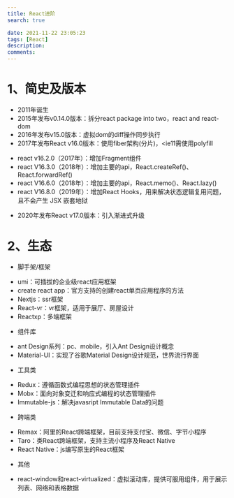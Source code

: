 ```yaml
---
title: React进阶
search: true

date: 2021-11-22 23:05:23
tags: [React]
description:
comments:
---
```



# 1、简史及版本
* 2011年诞生
* 2015年发布v0.14.0版本：拆分react package into two，react and react-dom
* 2016年发布v15.0版本：虚拟dom的diff操作同步执行
* 2017年发布React v16.0版本：使用fiber架构(分片)，<ie11需使用polyfill
 - react v16.2.0（2017年）：增加Fragment组件
 - react V16.3.0（2018年）：增加主要的api，React.createRef()、React.forwardRef()
 - react V16.6.0（2018年）：增加主要的api，React.memo()、React.lazy()
 - react V16.8.0（2019年）：增加React Hooks，用来解决状态逻辑复用问题，且不会产生 JSX 嵌套地狱
* 2020年发布React v17.0版本：引入渐进式升级

# 2、生态
* 脚手架/框架
 - umi：可插拔的企业级react应用框架
 - create react app：官方支持的创建react单页应用程序的方法
 - Nextjs：ssr框架
 - React-vr：vr框架，适用于展厅、房屋设计
 - Reactxp：多端框架

* 组件库
 - ant Design系列：pc、mobile，引入Ant Design设计概念
 - Material-UI：实现了谷歌Material Design设计规范，世界流行界面

* 工具类
 - Redux：遵循函数式编程思想的状态管理插件
 - Mobx：面向对象变迁和响应式编程的状态管理插件
 - Immutable-js：解决javasript Immutable Data的问题

* 跨端类
 - Remax：阿里的React跨端框架，目前支持支付宝、微信、字节小程序
 - Taro：类React跨端框架，支持主流小程序及React Native
 - React Native：js编写原生的React框架

* 其他
 - react-window和react-virtualized：虚拟滚动库，提供可服用组件，用于展示列表、网络和表格数据